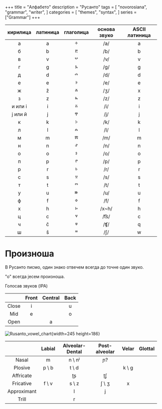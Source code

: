 +++
title = "Алфабето"
description = "Русанто"
tags = [
    "novorosiana",
    "grammar",
    "writer",
]
categories = [
    "themes",
    "syntax",
]
series = ["Grammar"]
+++

| кирилица | латиница | глаголица  | основа звуко | ASCII латиница |
|:----------:|:----------:|:-----------:|:--------------:|:-----------:|
| а        |   a       |    ⰰ       | /a/          |     a      |
| б        |    b      |     ⰱ      |    /b/          |    b       |
| в        |    v      |      ⰲ     |       /v/       |     v      |
| г        |     g     |    ⰳ       |      /g/        |    g   |
| д        |    d      |     ⰴ      |      /d/        |     d      |
| е        |     e     |     ⰵ      |       /e/       |      e     |
| ж        |     ž     |     ⰶ      |       /ʒ/       |      x     |
| з        |     z     |      ⰸ     |       /z/       |      z     |
| и или і |     i     |     ⰻ      |       /i/       |       i    |
| ј или й |    j      |     ⰹ      |      /j/        |       j    |
| к        |      k   |       ⰽ     |      /k/        |     k      |
| л        |     l    |     ⰾ      |       /l/       |      l     |
| м        |    m      |      ⰿ     |      /m/        |      m     |
| н        |     n     |      ⱀ     |       /n/       |      n     |
| о        |     o     |     ⱁ      |       /o/      |     o      |
| п        |     p     |     ⱂ      |       /p/       |     p      |
| р        |     r     |     ⱃ      |      /r/        |      r     |
| с        |     s     |     ⱄ      |       /s/       |      s     |
| т        |     t     |     ⱅ      |       /t/       |      t    |
| у        |     u     |     ⱆ      |       /u/       |      u     |
| ф        |     f     |     ⱇ      |       /f/       |      f     |
| х        |     h     |     ⱈ      |      /x~h/        |      h     |
| ц        |     c     |     ⱌ      |      /t͡s/        |     c      |
| ч        |     č     |     ⱍ      |       /ʧ/       |      q     |
| ш        |     š     |     ⱎ      |       /ʃ/      |       w    |


# Произноша

В Русанто писмо, один знако отвечем всегда до точне один звуко.

"о" всегда јесем произноша.

Голосав звуков (IPA)

|        |  Front  | Central | Back  |
|:------:|:-------:|:-------:|:-----:|
| Close  |   i     |         |   u   |
|  Mid   |   e     |         |   o   |
|  Open  |         |  a      |       |

![Rusanto_vowel_chart](/Rusanto_vowel_chart.svg){width=245 height=186}

|         | Labial  | Alveolar-Dental  | Post-alveolar | Velar | Glottal |
|:-------:|:-------:|:--------:|:-------:|:-------:|:-------:|
| Nasal      | m    | n  \ nʲ  |   ɲ?    |         |         |
| Plosive    |p \ b | t \ d    |         | k \ g   |         |
| Affricate  |      | t͜s      |  t͜ʃ    |         |         |
| Fricative  | f \ v|  s \ z   | ʃ \ ʒ   |  x      |         |
| Approximant|      |  l       |  j      |         |         |
| Trill      |      |  r       |         |         |         |



